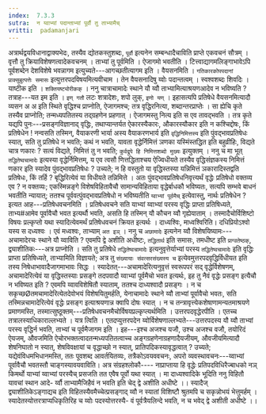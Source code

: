 ```yaml
---
index:  7.3.3
sutra:  न य्वाभ्यां पदान्ताभ्यां पूर्वौ तु ताभ्यामैच्
vritti:  padamanjari
---
```


अत्रार्थद्वयविधानाद्वाक्यभेदः, तस्यैव द्योतकस्तुशब्दः, `पूर्वौ` इत्यनेन सम्बन्धादैचाविति प्राप्ते एकवचनं सौत्रम् । वृत्तौ तु क्रियाविशेषणत्वादेकवचनम् । ताभ्यां तु पूर्वमिति । ऐजागमो भवतीति । टित्त्वाद्यागमलिङ्गाभावेऽपि पूर्वशब्देन देशविशेषे भवन्नागम इत्युच्यते---आगच्छतीत्यागम इति । वैयसनमिति । `गतिकारकोपपदानां प्राक्सुबुत्पत्तेः समासः` इत्युत्तरपदविषयमित्यवीचाम । तेन वैयसनादिषु य्वोः पदान्तत्वम् । स्वश्वशब्दः शिवदिः ।
याष्टीक इति । `शक्तियष्ट्योरीकक्` । ननु चात्राचामादेः स्थाने यौ य्वौ ताभ्यामित्याश्रयणआदेव न भविष्यति ? तत्राह---यत इम इति । `इण् गतौ` लटः शत्रादेशः, शपो लुक्, `इणो यण्` । इहासत्यपि प्रतिषेधे वैयसनमित्यादौ व्यसन अ अ इति स्थिते वृद्धिश्च प्राप्नोति, ऐजागमश्च; तत्र वृद्धिरनित्या, शब्दान्तरप्राप्तेः । सा ह्येचि कृते तस्यैव प्राप्नोति; तन्मध्यपतितस्य तद्ग्रहणेन प्रहणात् । ऐजागमस्तु नित्य इति स एव तावद्भवति । तत्र कृते यद्यपि पुनः---प्रसङ्गविज्ञानाद् वृद्धिः, तथाप्यान्तर्यत ऐकारस्यैकारः, औकारस्यौकार इति न कश्चिद्दोषः, किं प्रतिषेधेन !
नन्वसति तस्मिन्, वैयाकरणी भार्या अस्य वैयाकरणभार्य इति `वृद्धिनिमित्तस्य` इति पुंवद्भावप्रतिषेधः स्यात्, सति तु प्रतिषेधे न भवति; कथं न भवति, यावता वृद्धेर्निमित्तं ञणका यस्मिंस्तद्धित इति बहुव्रीहिः, विद्यते चात्र णकारः ? सत्यं विद्यते, निमित्तं तु न भवति; `कुर्वद्रूपे हि निमित्तशब्दो मुख्यः` इत्युक्तम् । ननु च मा भूत् `तद्धितेष्वचामादेः` इत्यस्या वृद्धेर्निमित्तम्, य एव त्वसौ णित्तद्धिताश्चय ऐज्विधीयते तस्यैव वृद्धिसंज्ञकस्य निमित्तं णकार इति स्यादेव पुंवद्भावप्रतिषेधः ? उच्यते; न हि वस्तुतो या वृद्धिस्तस्या यन्निमित्तं ञकारादिस्तद्वति प्रतिषेधः, किं तर्हि ? बृद्धिरित्येवं या विधीयते तन्निमित्ते । अतः पुंवद्भावप्रतिषेधनिवृत्त्यर्थं वृद्धेः प्रतिषेधो वक्तव्य एव ? न वक्तव्यः; एकस्मिन्नङ्गे विशेषविहितावैचौ सामान्यविहिताया वृद्धेर्बाधकौ भविष्यतः, सत्यपि सम्भवे बाधनं भवतीति न्यायात्; ततश्च पूर्ववत्पुंवद्भावप्रतिषेधो न भविष्यतीति `य्वाभ्यां पूर्वमैच्` इत्येवास्तु, नार्थः प्रतिषेधेन ? इत्यत आह---प्रतिषेधवचनमिति । प्रतिषेधवचने सति याभ्यां य्वाभ्यां परस्य वृद्धिः प्राप्ता प्रतिषिध्यते, ताभ्य#आमेव पूर्वावैचौ भवत इत्यर्थौ भवति, असति हि तस्मिन् यौ कौचन य्वौ गृह्येयाताम् । तस्मादैचोर्विशिष्टो विषयः प्रल्कृप्तो यथा स्यादित्येवमर्थं प्रतिषेधवचनं क्रियत इत्यर्थः । दाध्यश्विः, माध्वश्विरिति। दधिप्रियोऽश्वो यस्य स दध्यश्वः । एवं मध्वश्वः, ताभ्याम् `अत इञ्` ।
ननु च `अछामादेः` इत्यनेन य्वौ विशेषयिष्यामः---अचामादेरचः स्थाने यौ य्वाविति ? एवमपि द्वे अशीति अधीष्टः, `तद्धितार्थ` इति समासः, तमधीष्ट इति `प्राग्वतेष्ठक्`, द्व्याशीतिकः---अत्र प्राप्नोति । सति तु प्रतिषेधे `तद्धितेष्वचामादेः` इत्यनुवृत्तेर्याभ्यां परस्य `तद्धितेष्वचामादेः` इति वृद्धिः प्राप्ता प्रतिषिध्यते, ताभ्यामिति विज्ञायते; अत्र तु `संख्यायाः संवत्सरसंख्यस्य च` इत्येवमुत्तरपदवृद्धिर्विधीयत इति तस्य निषेधाभावादैजागमाभावः सिद्धः । स्यादेतत्---अचामादेरित्यनुवृत्तं स्वरूपपरं सद् वृद्धेर्विशेषणम्, अचामादेरित्येवं या वृद्धिस्तस्याः प्रसङ्गे तदपवादौ य्वाभ्यां पूर्वमैचो भवत इत्यर्थः, इह तु नैवं वृद्धेः प्रसङ्ग इत्यैचौ न भविष्यत इति ? एवमपि य्वावविशेषितौ स्याताम्, ततश्च दाध्यश्वादौ प्रसङ्गः । न च सकृच्छØतमचामादेरित्येतदेवोभयं विशेषयितुमर्हति, येनाचामादेः स्थाने य्वौ ताभ्यां पूर्वावैचो भवतः, सति तस्मिन्नचामादेरित्येवं वृद्धेः प्रसङ्ग इत्याश्रयणान्न क्वापि दोषः स्यात् । न च तन्त्रावृत्त्येकशेषाणामन्यतमाश्रयणे प्रमाणमस्ति, तस्मात्सुष्ठूक्तम्---प्रतिषेधवचनमैचोर्विषयप्रल्कृप्त्यर्थमिति ।
उत्तरपदवृद्धेरपीति । एतच्च तत्रालस्याधिकाराल्लभ्यते । यत्र त्विति । एतदप्युत्तरपदेन य्वोर्विशेषणाल्लभ्यते---उत्तरपदस्य यौ य्वौ ताभ्यां परस्य वृद्धिर्न भवति, ताभ्यां च पूर्वमैजागम इति । इह---इश्च अजश्च यजौ, उश्च अजश्च वजौ, तयोरिदं ऐयजम्, औवजमिति ऐचोरभक्तत्वादतन्मध्यपतितत्वाच्च अङ्गग्रहणेनाग्रहणादैयजीयम्, औवजीयमित्यादौ शेषनिघातो न स्यात्, शेषविवक्षायां च वृद्धाच्छो न स्यात्, प्रातिपदिकस्यावृद्धत्वात् ? उच्यते; यद्येवंविधमभिधानमस्ति, ततः पूवशब्द आवर्तयितव्यः, तत्रैकोऽवयववचनः, अपरो व्यवस्थावचनः---य्वाभ्यां पूर्वावैचौ भवतस्तौ चाङ्गस्यावयवाविति।
अत्र संग्रहश्लोकौ----
नाप्राप्ताया हि वृद्धेः प्रतिपदविधिरैज्बाधको नञ् किमर्थो 
याभ्यां य्वाभ्यां परस्यैच् प्रसजति तत एवैष पूर्वो यथा स्यात् ।
मा दाध्यश्वादिके भूदिति ननु विहितौ यावचां स्थान आदे-
र्य्वौ ताभ्यामैजिहैवं न भवति इति चेद् द्वे अशीति अधीष्टे ।।
स्यादैज् द्व्याशीतिकेऽङ्गाद्यच इति विहितस्यैवमैच्चेत्प्रसङ्गाद्
य्वौ न स्यातां विशिष्टौ श्रुतमपि च सकृन्नोभयं भेत्तुमर्हम् ।
स्यादेतस्योत्तरत्राप्यधिकृतिरिह च य्वोः पदस्योत्तरस्यै-
वं पूर्वत्रैयलिन्दे भवति, न च भवेद् द्वे अशीती अधीष्टे ।।
